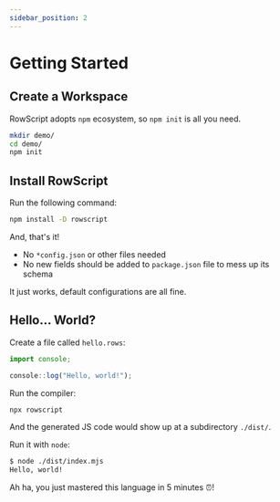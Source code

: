 ```yaml
---
sidebar_position: 2
---
```


# Getting Started

## Create a Workspace

RowScript adopts `npm` ecosystem, so `npm init` is all you need.

```bash
mkdir demo/
cd demo/
npm init
```

## Install RowScript

Run the following command:

```bash
npm install -D rowscript
```

And, that's it!

* No `*config.json` or other files needed
* No new fields should be added to `package.json` file to mess up its schema

It just works, default configurations are all fine.

## Hello... World?

Create a file called `hello.rows`:

```ts
import console;

console::log("Hello, world!");
```

Run the compiler:

```bash
npx rowscript
```

And the generated JS code would show up at a subdirectory `./dist/`.

Run it with `node`:

```bash
$ node ./dist/index.mjs
Hello, world!
```

Ah ha, you just mastered this language in 5 minutes ⏰!
